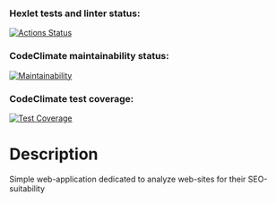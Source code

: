 ### Hexlet tests and linter status:
[![Actions Status](https://github.com/DmitriiGoltsov/java-project-72/workflows/hexlet-check/badge.svg)](https://github.com/DmitriiGoltsov/java-project-72/actions)

### CodeClimate maintainability status:
[![Maintainability](https://api.codeclimate.com/v1/badges/0384964c95093dd6ab20/maintainability)](https://codeclimate.com/github/DmitriiGoltsov/java-project-72/maintainability)

### CodeClimate test coverage:
[![Test Coverage](https://api.codeclimate.com/v1/badges/0384964c95093dd6ab20/test_coverage)](https://codeclimate.com/github/DmitriiGoltsov/java-project-72/test_coverage)

# Description
Simple web-application dedicated to analyze web-sites for their SEO-suitability